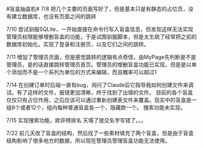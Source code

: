 #盲盒抽盒机#
7/8 把几个主要的页面写好了，但是基本只是有静态的占位页，没有建立数据库，也没有页面之间的跳转

7/10 尝试驯服SQLite，一开始直接在命令行写入盲盒信息，但发现这样无法实现管理员权限能够增删盲盒的功能，于是试图驯服脚本，但是太生疏了经常把之前的数据库初始化。实现了登录和注册页，以及它们之间的跳转。

7/11 增加了管理员页面，但是感觉跳转的逻辑有点奇怪，由MyPage先判断是不是管理员，是的话直接跳转管理员首页。管理员的增删盲盒功能已实现，但是是以单个添加而不是一个系列为单位的方式来编辑，而且概率可以超过1

7/14 在创建订单时后端一直有bug，询问了Claude后它指导我如何创建文件来调试。有了这样的文件，报错更加清晰，终于找到了出错的文件。
目前的各个盲盒仅仅只有占位作用，之后应该可以通过重新创建表文件来覆盖。现实中的盲盒是一组8个或者12个，组内每种普通盲盒各一个，隐藏款一个。
搜索功能未实现。

7/15 实现搜索功能，欧非榜排名
天塌了提交名字写错了。。。

7/22 前几天改了盲盒的结构，然后找了一些素材填充了两个盲盒，但是由于盲盒结构影响了很多地方的数据，所以现在管理员管理盲盒功能无法使用。